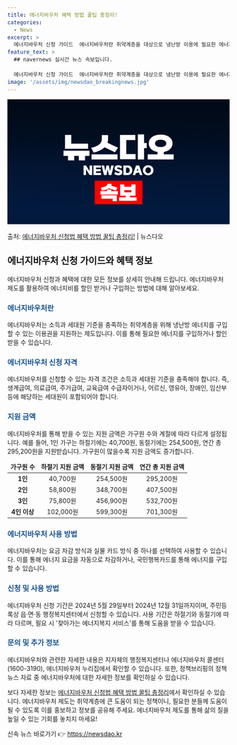 ```yaml
---
title: 에너지바우처 혜택 방법 꿀팁 총정리!
categories:
  - News
excerpt: >
  에너지바우처 신청 가이드  에너지바우처란 취약계층을 대상으로 냉난방 이용에 필요한 에너지를 구입할 수 있는 …
feature_text: >
  ## navernews 실시간 뉴스 속보입니다.

  에너지바우처 신청 가이드  에너지바우처란 취약계층을 대상으로 냉난방 이용에 필요한 에너지를 구입할 수 있는 …
image: '/assets/img/newsdao_breakingnews.jpg'
---
```


![뉴스다오 속보](/assets/img/newsdao_breakingnews.jpg)

<p>출처: <a href="https://newsdao.kr/4130" rel="dofollow">에너지바우처 신청법 혜택 방법 꿀팁 총정리!</a> | 뉴스다오</p>

<h2 data-ke-size="size26">에너지바우처 신청 가이드와 혜택 정보</h2>

<p data-ke-size="size16">에너지바우처 신청과 혜택에 대한 모든 정보를 상세히 안내해 드립니다. 에너지바우처 제도를 활용하여 에너지비를 할인 받거나 구입하는 방법에 대해 알아보세요.</p>

<h3><b><span style="color: #1a5490;">에너지바우처란</span></b></h3>
에너지바우처는 소득과 세대원 기준을 충족하는 취약계층을 위해 냉난방 에너지를 구입할 수 있는 이용권을 지원하는 제도입니다. 이를 통해 필요한 에너지를 구입하거나 할인받을 수 있습니다.

<h3><b><span style="color: #1a5490;">에너지바우처 신청 자격</span></b></h3>
에너지바우처를 신청할 수 있는 자격 조건은 소득과 세대원 기준을 충족해야 합니다. 즉, 생계급여, 의료급여, 주거급여, 교육급여 수급자이거나, 어르신, 영유아, 장애인, 임산부 등에 해당하는 세대원이 포함되어야 합니다.

<h3><b><span style="color: #1a5490;">지원 금액</span></b></h3>
에너지바우처를 통해 받을 수 있는 지원 금액은 가구원 수와 계절에 따라 다르게 설정됩니다. 예를 들어, 1인 가구는 하절기에는 40,700원, 동절기에는 254,500원, 연간 총 295,200원을 지원받습니다. 가구원이 많을수록 지원 금액도 증가합니다.

<table>
<thead>
<tr>
<td style="text-align: center; height: 17px;"><b>가구원 수</b></td>
<td style="text-align: center; height: 17px;"><b>하절기 지원 금액</b></td>
<td style="text-align: center; height: 17px;"><b>동절기 지원 금액</b></td>
<td style="text-align: center; height: 17px;"><b>연간 총 지원 금액</b></td>
</tr>
</thead>
<tbody>
<tr>
<td style="text-align: center; height: 17px;"><b>1인</b></td>
<td style="text-align: center; height: 17px;">40,700원</td>
<td style="text-align: center; height: 17px;">254,500원</td>
<td style="text-align: center; height: 17px;">295,200원</td>
</tr>
<tr>
<td style="text-align: center; height: 17px;"><b>2인</b></td>
<td style="text-align: center; height: 17px;">58,800원</td>
<td style="text-align: center; height: 17px;">348,700원</td>
<td style="text-align: center; height: 17px;">407,500원</td>
</tr>
<tr>
<td style="text-align: center; height: 17px;"><b>3인</b></td>
<td style="text-align: center; height: 17px;">75,800원</td>
<td style="text-align: center; height: 17px;">456,900원</td>
<td style="text-align: center; height: 17px;">532,700원</td>
</tr>
<tr>
<td style="text-align: center; height: 17px;"><b>4인 이상</b></td>
<td style="text-align: center; height: 17px;">102,000원</td>
<td style="text-align: center; height: 17px;">599,300원</td>
<td style="text-align: center; height: 17px;">701,300원</td>
</tr>
</tbody>
</table>

<h3><b><span style="color: #1a5490;">에너지바우처 사용 방법</span></b></h3>
에너지바우처는 요금 차감 방식과 실물 카드 방식 중 하나를 선택하여 사용할 수 있습니다. 이를 통해 에너지 요금을 자동으로 차감하거나, 국민행복카드를 통해 에너지를 구입할 수 있습니다.

<h3><b><span style="color: #1a5490;">신청 및 사용 방법</span></b></h3>
에너지바우처 신청 기간은 2024년 5월 29일부터 2024년 12월 31일까지이며, 주민등록상 읍·면·동 행정복지센터에서 신청할 수 있습니다. 사용 기간은 하절기와 동절기에 따라 다르며, 필요 시 '찾아가는 에너지복지 서비스'를 통해 도움을 받을 수 있습니다.

<h3><b><span style="color: #1a5490;">문의 및 추가 정보</span></b></h3>
에너지바우처와 관련한 자세한 내용은 지자체의 행정복지센터나 에너지바우처 콜센터(1600-3190), 에너지바우처 누리집에서 확인할 수 있습니다. 또한, 정책브리핑의 정책뉴스 자료 중 에너지바우처에 대한 자세한 정보를 확인하실 수 있습니다.

보다 자세한 정보는 [에너지바우처 신청법 혜택 방법 꿀팁 총정리](https://newsdao.kr/4130)에서 확인하실 수 있습니다. 에너지바우처 제도는 취약계층에 큰 도움이 되는 정책이니, 필요한 분들께 도움이 될 수 있도록 이를 홍보하고 정보를 공유해 주세요. 에너지바우처 제도를 통해 삶의 질을 높일 수 있는 기회를 놓치지 마세요! 

신속 뉴스 바로가기 👉 <a href="https://newsdao.kr" rel="dofollow">https://newsdao.kr</a>


